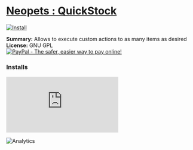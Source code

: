 # [Neopets : QuickStock](.)

[![Install](../../resources/image/install_button.jpg)](../../../../raw/master/scripts/Neopets_QuickStock/33964.user.js)

**Summary:** Allows to execute custom actions to as many items as desired<br />
**License:** GNU GPL<br />
[![PayPal - The safer, easier way to pay online!](https://www.paypalobjects.com/en_US/i/btn/btn_donate_SM.gif "PayPal - The safer, easier way to pay online!")](https://goo.gl/DNfg2w)


### Installs
![Daily installs](http://gm.wesley.eti.br/count.php?id=scripts/Neopets_QuickStock/33964.user.js&type=image)

![Analytics](https://ga-beacon.appspot.com/UA-462297-6/master/Neopets_QuickStock?pixel)
